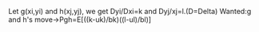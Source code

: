 Let g(xi,yi) and h(xj,yj), we get Dyi/Dxi=k and Dyj/xj=l.(D=Delta)
Wanted:g and h's move->Pgh=E[((k-uk)/bk)((l-ul)/bl)]
